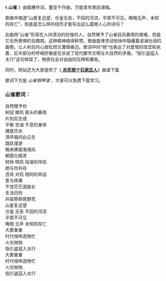 

《 **山雀** 》由姬赓作词，董亚千作曲，万能青年旅店演唱。

歌曲中唱道“山崖复远望，仓皇无告，不回的河流，平原不可见，晦暗无声，未知的存亡”，到底是怎么样的经历才能写出这么震撼人心的诗句？

此曲用“山雀”形容在人间漂泊的彷徨的人，自然赠予了山雀狂风暴雨的艰难，但是它无所畏惧的去翱翔，这种精神值得称赞。歌曲旋律灵动轻快中隐藏着波澜壮阔的画卷。让人听后内心放松但又激情豪迈。歌词中的“她”也表达了对爱情的信念和执着，后半部分的呼喊好像是在诉说了现代都市文明与大自然的矛盾。“指引盗寇入太行”这句体现了，物质社会对自由的压榨和爆发。

同时，网站还为大家提供了《[ **杀死那个石家庄人**](Music-10330-杀死那个石家庄人-万能青年旅店.html "杀死那个石家庄人")》曲谱下载

歌词下方是 _山雀钢琴谱_ ，大家可以免费下载学习。

### 山雀歌词：

自然赠予你  
树冠 微风 肩头的暴雨  
片刻后生成  
平衡 忠诚 不息的身体  
捕食饮水  
清早眉间白云生  
跳跃漫游  
晚来拂面渤海风  
朝霞化精灵  
轻快 明亮 恒温的伴侣  
她与你共存  
违背 对抗 相同的命运  
爱与疼痛  
不觉茫茫道路长  
生活历险  
并肩莽莽原野荒  
山崖复远望  
仓皇 无告 不回的河流  
平原不可见  
晦暗 无声 未知的存亡  
大雾重重  
时代喧哗造物忙  
火光忷忷  
指引盗寇入太行  
大雾重重  
时代喧哗造物忙  
火光忷忷  
指引盗寇入太行

